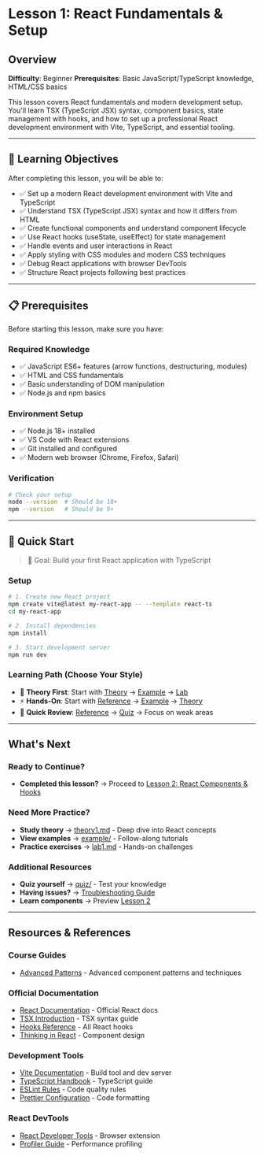 # Lesson 1: React Fundamentals & Setup

## Overview

**Difficulty**: Beginner
**Prerequisites**: Basic JavaScript/TypeScript knowledge, HTML/CSS basics

This lesson covers React fundamentals and modern development setup. You'll learn TSX (TypeScript JSX) syntax, component basics, state management with hooks, and how to set up a professional React development environment with Vite, TypeScript, and essential tooling.

---

## 🎯 Learning Objectives

After completing this lesson, you will be able to:

- ✅ Set up a modern React development environment with Vite and TypeScript
- ✅ Understand TSX (TypeScript JSX) syntax and how it differs from HTML
- ✅ Create functional components and understand component lifecycle
- ✅ Use React hooks (useState, useEffect) for state management
- ✅ Handle events and user interactions in React
- ✅ Apply styling with CSS modules and modern CSS techniques
- ✅ Debug React applications with browser DevTools
- ✅ Structure React projects following best practices

---

## 📋 Prerequisites

Before starting this lesson, make sure you have:

### Required Knowledge
- ✅ JavaScript ES6+ features (arrow functions, destructuring, modules)
- ✅ HTML and CSS fundamentals
- ✅ Basic understanding of DOM manipulation
- ✅ Node.js and npm basics

### Environment Setup
- ✅ Node.js 18+ installed
- ✅ VS Code with React extensions
- ✅ Git installed and configured
- ✅ Modern web browser (Chrome, Firefox, Safari)

### Verification
```bash
# Check your setup
node --version  # Should be 18+
npm --version   # Should be 9+
```

---

## 🚀 Quick Start

> 🎯 Goal: Build your first React application with TypeScript

### Setup
```bash
# 1. Create new React project
npm create vite@latest my-react-app -- --template react-ts
cd my-react-app

# 2. Install dependencies
npm install

# 3. Start development server
npm run dev
```

### Learning Path (Choose Your Style)
- 📖 **Theory First**: Start with [Theory](./theory/theory1.md) → [Example](./example/) → [Lab](./lab/lab1.md)
- ⚡ **Hands-On**: Start with [Reference](./reference/) → [Example](./example/) → [Theory](./theory/theory1.md)
- 🎯 **Quick Review**: [Reference](./reference/) → [Quiz](./quiz/quiz1.html) → Focus on weak areas

---

## What's Next

### Ready to Continue?
- **Completed this lesson?** → Proceed to [Lesson 2: React Components & Hooks](../lesson2-component-hook/)

### Need More Practice?
- **Study theory** → [theory1.md](./theory/theory1.md) - Deep dive into React concepts
- **View examples** → [example/](./example/) - Follow-along tutorials
- **Practice exercises** → [lab1.md](./lab/lab1.md) - Hands-on challenges

### Additional Resources
- **Quiz yourself** → [quiz/](./quiz/) - Test your knowledge
- **Having issues?** → [Troubleshooting Guide](../extras/troubleshooting_guide.md)
- **Learn components** → Preview [Lesson 2](../lesson2-component-hook/)

---

## Resources & References

### Course Guides
- [Advanced Patterns](../extras/advanced_patterns.md) - Advanced component patterns and techniques

### Official Documentation
- [React Documentation](https://react.dev/) - Official React docs
- [TSX Introduction](https://react.dev/learn/writing-markup-with-jsx) - TSX syntax guide
- [Hooks Reference](https://react.dev/reference/react) - All React hooks
- [Thinking in React](https://react.dev/learn/thinking-in-react) - Component design

### Development Tools
- [Vite Documentation](https://vitejs.dev/) - Build tool and dev server
- [TypeScript Handbook](https://www.typescriptlang.org/docs/) - TypeScript guide
- [ESLint Rules](https://eslint.org/docs/rules/) - Code quality rules
- [Prettier Configuration](https://prettier.io/docs/en/configuration.html) - Code formatting

### React DevTools
- [React Developer Tools](https://react.dev/learn/react-developer-tools) - Browser extension
- [Profiler Guide](https://react.dev/learn/react-developer-tools#profiler) - Performance profiling
